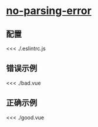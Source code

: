 
# [no-parsing-error](https://eslint.vuejs.org/rules/no-parsing-error.html)

## 配置

<<< ./.eslintrc.js

## 错误示例

<<< ./bad.vue

## 正确示例

<<< ./good.vue
        